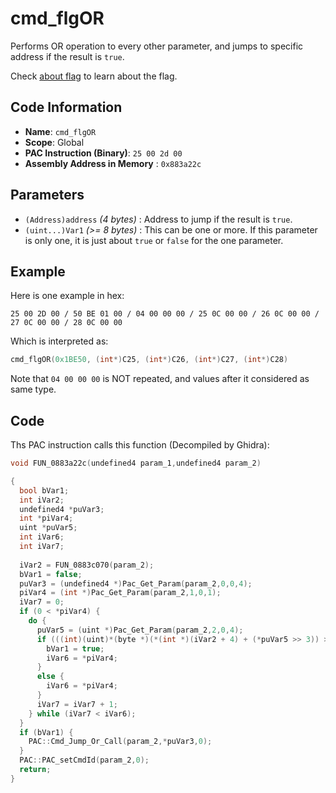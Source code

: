 # cmd_flgOR

Performs OR operation to every other parameter, and jumps to specific address if the result is `true`.

Check [about flag](./guide/about-flag.md) to learn about the flag.

## Code Information

- **Name**: `cmd_flgOR`
- **Scope**: Global
- **PAC Instruction (Binary)**: `25 00 2d 00`
- **Assembly Address in Memory** : `0x883a22c`

## Parameters

- `(Address)address` *(4 bytes)* : Address to jump if the result is `true`.
- `(uint...)Var1` *(>= 8 bytes)* : This can be one or more. If this parameter is only one, it is just about `true` or `false` for the one parameter.

## Example

Here is one example in hex:

```25 00 2D 00 / 50 BE 01 00 / 04 00 00 00 / 25 0C 00 00 / 26 0C 00 00 / 27 0C 00 00 / 28 0C 00 00 ```

Which is interpreted as:

```c
cmd_flgOR(0x1BE50, (int*)C25, (int*)C26, (int*)C27, (int*)C28)
```
Note that `04 00 00 00` is NOT repeated, and values after it considered as same type.

## Code

Ths PAC instruction calls this function (Decompiled by Ghidra):

```c
void FUN_0883a22c(undefined4 param_1,undefined4 param_2)

{
  bool bVar1;
  int iVar2;
  undefined4 *puVar3;
  int *piVar4;
  uint *puVar5;
  int iVar6;
  int iVar7;
  
  iVar2 = FUN_0883c070(param_2);
  bVar1 = false;
  puVar3 = (undefined4 *)Pac_Get_Param(param_2,0,0,4);
  piVar4 = (int *)Pac_Get_Param(param_2,1,0,1);
  iVar7 = 0;
  if (0 < *piVar4) {
    do {
      puVar5 = (uint *)Pac_Get_Param(param_2,2,0,4);
      if (((int)(uint)*(byte *)(*(int *)(iVar2 + 4) + (*puVar5 >> 3)) >> (*puVar5 & 7) & 1U) == 1) {
        bVar1 = true;
        iVar6 = *piVar4;
      }
      else {
        iVar6 = *piVar4;
      }
      iVar7 = iVar7 + 1;
    } while (iVar7 < iVar6);
  }
  if (bVar1) {
    PAC::Cmd_Jump_Or_Call(param_2,*puVar3,0);
  }
  PAC::PAC_setCmdId(param_2,0);
  return;
}
```
